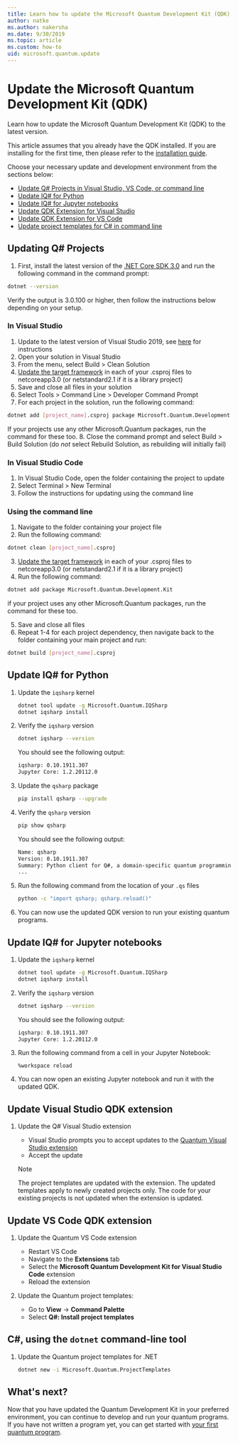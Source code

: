 ```yaml
---
title: Learn how to update the Microsoft Quantum Development Kit (QDK)
author: natke
ms.author: nakersha
ms.date: 9/30/2019
ms.topic: article
ms.custom: how-to
uid: microsoft.quantum.update
---
```


# Update the Microsoft Quantum Development Kit (QDK)

Learn how to update the Microsoft Quantum Development Kit (QDK) to the latest version.

This article assumes that you already have the QDK installed. If you are installing for the first time, then please refer to the [installation guide](xref:microsoft.quantum.install).

Choose your necessary update and development environment from the sections below:

* [Update Q# Projects in Visual Studio, VS Code, or command line](#updating-q-projects)
* [Update IQ# for Python](#update-iq-for-python)
* [Update IQ# for Jupyter notebooks](#update-iq-for-jupyter-notebooks)
* [Update QDK Extension for Visual Studio](#update-visual-studio-qdk-extension)
* [Update QDK Extension for VS Code](#update-vs-code-qdk-extension)
* [Update project templates for C# in command line](#c-using-the-dotnet-command-line-tool)


## Updating Q# Projects 

1. First, install the latest version of the [.NET Core SDK 3.0](https://dotnet.microsoft.com/download) and run the following command in the command prompt:
```bash
dotnet --version
```
 Verify the output is 3.0.100 or higher, then follow the instructions below depending on your setup.


### In Visual Studio
 
 1. Update to the latest version of Visual Studio 2019, see [here](https://docs.microsoft.com/visualstudio/install/update-visual-studio?view=vs-2019) for instructions
 2. Open your solution in Visual Studio
 3. From the menu, select Build > Clean Solution 
 4. [Update the target framework](https://docs.microsoft.com/visualstudio/ide/visual-studio-multi-targeting-overview?view=vs-2019#change-the-target-framework) in each of your .csproj files to netcoreapp3.0 (or netstandard2.1 if it is a library project)
 5. Save and close all files in your solution
 6. Select Tools > Command Line > Developer Command Prompt
 7. For each project in the solution, run the following command:
 ```bash
 dotnet add [project_name].csproj package Microsoft.Quantum.Development.Kit
 ```
If your projects use any other Microsoft.Quantum packages, run the command for these too. 
 8. Close the command prompt and select Build > Build Solution (do *not* select Rebuild Solution, as rebuilding will initially fail)

### In Visual Studio Code

1. In Visual Studio Code, open the folder containing the project to update
1. Select Terminal > New Terminal
1. Follow the instructions for updating using the command line

### Using the command line

1. Navigate to the folder containing your project file
2. Run the following command:
```bash
dotnet clean [project_name].csproj
```

3. [Update the target framework](https://docs.microsoft.com/dotnet/standard/frameworks#how-to-specify-target-frameworks) in each of your .csproj files to netcoreapp3.0 (or netstandard2.1 if it is a library project)
4. Run the following command:
```bash
dotnet add package Microsoft.Quantum.Development.Kit
```
if your project uses any other Microsoft.Quantum packages, run the command for these too.

5. Save and close all files
6. Repeat 1-4 for each project dependency, then navigate back to the folder containing your main project and run:
```bash
dotnet build [project_name].csproj
```

## Update IQ# for Python

1. Update the `iqsharp` kernel

    ```bash
    dotnet tool update -g Microsoft.Quantum.IQSharp
    dotnet iqsharp install
    ```

1. Verify the `iqsharp` version

    ```bash
    dotnet iqsharp --version
    ```

    You should see the following output:

    ```bash
    iqsharp: 0.10.1911.307
    Jupyter Core: 1.2.20112.0
    ```

1. Update the `qsharp` package

    ```bash
    pip install qsharp --upgrade
    ```

1. Verify the `qsharp` version

    ```bash
    pip show qsharp
    ```

    You should see the following output:

    ```bash
    Name: qsharp
    Version: 0.10.1911.307
    Summary: Python client for Q#, a domain-specific quantum programming language
    ...
    ```
1. Run the following command from the location of your `.qs` files
    ```bash
    python -c "import qsharp; qsharp.reload()"
    ```

1. You can now use the updated QDK version to run your existing quantum programs.

## Update IQ# for Jupyter notebooks

1. Update the `iqsharp` kernel

    ```bash
    dotnet tool update -g Microsoft.Quantum.IQSharp
    dotnet iqsharp install
    ```

1. Verify the `iqsharp` version

    ```bash
    dotnet iqsharp --version
    ```

    You should see the following output:

    ```bash
    iqsharp: 0.10.1911.307
    Jupyter Core: 1.2.20112.0
    ```
1. Run the following command from a cell in your Jupyter Notebook:
    ```
    %workspace reload
    ```

1. You can now open an existing Jupyter notebook and run it with the updated QDK.

## Update Visual Studio QDK extension

1. Update the Q# Visual Studio extension

    - Visual Studio prompts you to accept updates to the [Quantum Visual Studio extension](https://marketplace.visualstudio.com/items?itemName=quantum.DevKit)
    - Accept the update

    > [!NOTE]
    > The project templates are updated with the extension. The updated templates apply to newly created projects only. The code for your existing projects is not updated when the extension is updated.

## Update VS Code QDK extension

1. Update the Quantum VS Code extension

    - Restart VS Code
    - Navigate to the **Extensions** tab
    - Select the **Microsoft Quantum Development Kit for Visual Studio Code** extension
    - Reload the extension

1. Update the Quantum project templates:

   - Go to **View** -> **Command Palette**
   - Select **Q#: Install project templates**

## C#, using the `dotnet` command-line tool

1. Update the Quantum project templates for .NET

    ```bash
    dotnet new -i Microsoft.Quantum.ProjectTemplates
    ```

## What's next?

Now that you have updated the Quantum Development Kit in your preferred environment, you can continue to develop and run your quantum programs. If you have not written a program yet, you can get started with [your first quantum program](xref:microsoft.quantum.write-program).
